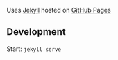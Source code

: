 Uses [Jekyll](https://jekyllrb.com/) hosted on [GitHub Pages](https://pages.github.com/)

## Development

Start: `jekyll serve`
